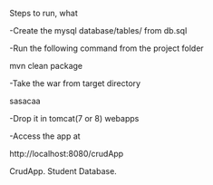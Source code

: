 Steps to run, what 

-Create the mysql database/tables/ from db.sql

-Run the following command from the project folder

   mvn clean package
   
-Take the war from target directory 

sasacaa

-Drop it in tomcat(7 or 8) webapps


-Access the app at
 
 http://localhost:8080/crudApp
 
CrudApp. Student Database.
